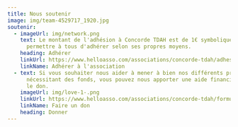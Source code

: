 ```yaml
---
title: Nous soutenir
image: img/team-4529717_1920.jpg
soutenir:
  - imageUrl: img/network.png
    text: Le montant de l'adhésion à Concorde TDAH est de 1€ symbolique afin de
      permettre à tous d'adhérer selon ses propres moyens.
    heading: Adhérer
    linkUrl: https://www.helloasso.com/associations/concorde-tdah/adhesions/adherer
    linkName: Adhérer à l'association
  - text: Si vous souhaiter nous aider à mener à bien nos différents projets
      nécessitant des fonds, vous pouvez nous apporter une aide financière via
      le don.
    imageUrl: img/love-1-.png
    linkUrl: https://www.helloasso.com/associations/concorde-tdah/formulaires/1/widget
    linkName: Faire un don
    heading: Donner
---
```

